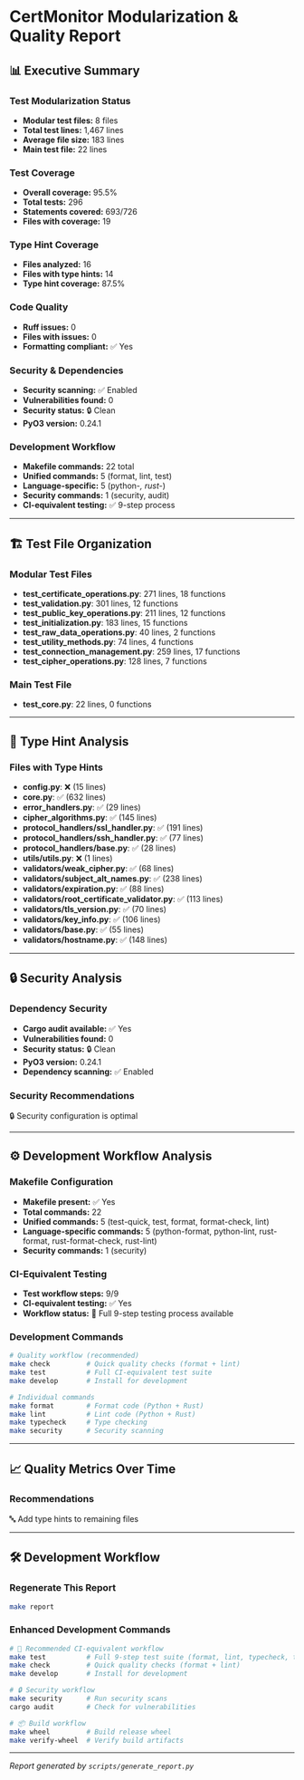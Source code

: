 # CertMonitor Modularization & Quality Report

## 📊 Executive Summary

### Test Modularization Status
- **Modular test files:** 8 files
- **Total test lines:** 1,467 lines
- **Average file size:** 183 lines
- **Main test file:** 22 lines

### Test Coverage
- **Overall coverage:** 95.5%
- **Total tests:** 296
- **Statements covered:** 693/726
- **Files with coverage:** 19

### Type Hint Coverage
- **Files analyzed:** 16
- **Files with type hints:** 14
- **Type hint coverage:** 87.5%

### Code Quality
- **Ruff issues:** 0
- **Files with issues:** 0
- **Formatting compliant:** ✅ Yes

### Security & Dependencies
- **Security scanning:** ✅ Enabled
- **Vulnerabilities found:** 0
- **Security status:** 🔒 Clean
- **PyO3 version:** 0.24.1

### Development Workflow
- **Makefile commands:** 22 total
- **Unified commands:** 5 (format, lint, test)
- **Language-specific:** 5 (python-*, rust-*)
- **Security commands:** 1 (security, audit)
- **CI-equivalent testing:** ✅ 9-step process

---

## 🏗️ Test File Organization

### Modular Test Files
- **test_certificate_operations.py**: 271 lines, 18 functions
- **test_validation.py**: 301 lines, 12 functions
- **test_public_key_operations.py**: 211 lines, 12 functions
- **test_initialization.py**: 183 lines, 15 functions
- **test_raw_data_operations.py**: 40 lines, 2 functions
- **test_utility_methods.py**: 74 lines, 4 functions
- **test_connection_management.py**: 259 lines, 17 functions
- **test_cipher_operations.py**: 128 lines, 7 functions

### Main Test File
- **test_core.py**: 22 lines, 0 functions

---

## 🎯 Type Hint Analysis

### Files with Type Hints
- **config.py**: ❌ (15 lines)
- **core.py**: ✅ (632 lines)
- **error_handlers.py**: ✅ (29 lines)
- **cipher_algorithms.py**: ✅ (145 lines)
- **protocol_handlers/ssl_handler.py**: ✅ (191 lines)
- **protocol_handlers/ssh_handler.py**: ✅ (77 lines)
- **protocol_handlers/base.py**: ✅ (28 lines)
- **utils/utils.py**: ❌ (1 lines)
- **validators/weak_cipher.py**: ✅ (68 lines)
- **validators/subject_alt_names.py**: ✅ (238 lines)
- **validators/expiration.py**: ✅ (88 lines)
- **validators/root_certificate_validator.py**: ✅ (113 lines)
- **validators/tls_version.py**: ✅ (70 lines)
- **validators/key_info.py**: ✅ (106 lines)
- **validators/base.py**: ✅ (55 lines)
- **validators/hostname.py**: ✅ (148 lines)

---

## 🔒 Security Analysis

### Dependency Security
- **Cargo audit available:** ✅ Yes
- **Vulnerabilities found:** 0
- **Security status:** 🔒 Clean
- **PyO3 version:** 0.24.1
- **Dependency scanning:** ✅ Enabled


### Security Recommendations
🔒 Security configuration is optimal

---

## ⚙️ Development Workflow Analysis

### Makefile Configuration
- **Makefile present:** ✅ Yes
- **Total commands:** 22
- **Unified commands:** 5 (test-quick, test, format, format-check, lint)
- **Language-specific commands:** 5 (python-format, python-lint, rust-format, rust-format-check, rust-lint)
- **Security commands:** 1 (security)


### CI-Equivalent Testing
- **Test workflow steps:** 9/9
- **CI-equivalent testing:** ✅ Yes
- **Workflow status:** 🚀 Full 9-step testing process available


### Development Commands
```bash
# Quality workflow (recommended)
make check         # Quick quality checks (format + lint)
make test          # Full CI-equivalent test suite
make develop       # Install for development

# Individual commands
make format        # Format code (Python + Rust)
make lint          # Lint code (Python + Rust) 
make typecheck     # Type checking
make security      # Security scanning
```

---

## 📈 Quality Metrics Over Time

### Recommendations
🔤 Add type hints to remaining files

---

## 🛠️ Development Workflow

### Regenerate This Report
```bash
make report
```

### Enhanced Development Commands
```bash
# 🚀 Recommended CI-equivalent workflow
make test          # Full 9-step test suite (format, lint, typecheck, test, build)
make check         # Quick quality checks (format + lint)
make develop       # Install for development

# 🔒 Security workflow
make security      # Run security scans
cargo audit        # Check for vulnerabilities

# 📦 Build workflow  
make wheel         # Build release wheel
make verify-wheel  # Verify build artifacts
```

---

*Report generated by `scripts/generate_report.py`*
